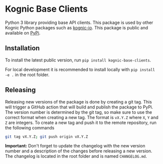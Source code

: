# Kognic Base Clients

Python 3 library providing base API clients. This package is used by other Kognic Python packages such as [kognic-io](https://pypi.org/project/kognic-io/).
This package is public and available on [PyPi](https://pypi.org/project/kognic-base-clients/).

## Installation

To install the latest public version, run `pip install kognic-base-clients`.

For local development it is recommended to install locally with `pip install -e .` in the root folder.

## Releasing

Releasing new versions of the package is done by creating a git tag. This will trigger a GitHub action that will build
and publish the package to PyPi. The version number is determined by the git tag, so make sure to use the correct format
when creating a new tag. The format is `vX.Y.Z` where `X`, `Y` and `Z` are integers. To create a new tag and push it to
the remote repository, run the following commands

```bash
git tag vX.Y.Z; git push origin vX.Y.Z
```

**Important:** Don't forget to update the changelog with the new version number and a description of the changes before
releasing a new version. The changelog is located in the root folder and is named `CHANGELOG.md`.